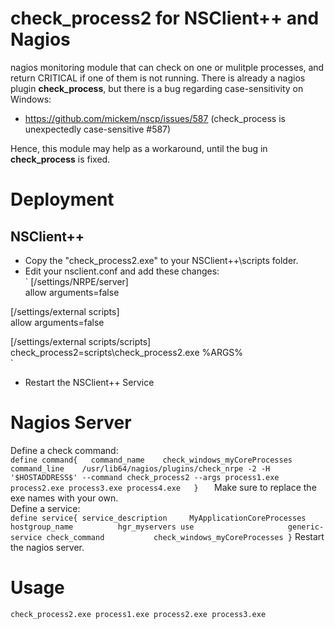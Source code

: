# check_process2 for NSClient++ and Nagios
nagios monitoring module that can check on one or mulitple processes, and return CRITICAL if one of them is not running.
There is already a nagios plugin **check_process**, but there is a bug regarding case-sensitivity on Windows:
- https://github.com/mickem/nscp/issues/587 (check_process is unexpectedly case-sensitive #587)  

Hence, this module may help as a workaround, until the bug in **check_process** is fixed.

# Deployment
## NSClient++
- Copy the "check_process2.exe" to your NSClient++\scripts folder.  
- Edit your nsclient.conf and add these changes:  
`
[/settings/NRPE/server]  
allow arguments=false  

[/settings/external scripts]  
allow arguments=false  

[/settings/external scripts/scripts]  
check_process2=scripts\check_process2.exe %ARGS%  
`
- Restart the NSClient++ Service  

# Nagios Server
Define a check command:  
`define command{  
        command_name    check_windows_myCoreProcesses  
        command_line    /usr/lib64/nagios/plugins/check_nrpe -2 -H '$HOSTADDRESS$' --command check_process2 --args process1.exe process2.exe process3.exe process4.exe  
}  
`
Make sure to replace the exe names with your own.  
Define a service:  
`
define service{
        service_description     MyApplicationCoreProcesses
        hostgroup_name          hgr_myservers
        use                     generic-service
        check_command           check_windows_myCoreProcesses
}
`
Restart the nagios server.  

# Usage
`check_process2.exe process1.exe process2.exe process3.exe`
